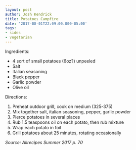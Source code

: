```yaml
---
layout: post
author: Josh Kendrick
title: Potatoes Campfire
date: '2017-08-01T22:09:00.000-05:00'
tags:
- sides
- vegetarian
---
```


Ingredients:
* 4 sort of small potatoes (6oz?) unpeeled
* Salt
* Italian seasoning
* Black pepper
* Garlic powder
* Olive oil

Directions:
1. Preheat outdoor grill, cook on medium (325-375)
2. Mix together salt, italian seasoning, pepper, garlic powder
3. Pierce potatoes in several places
4. Rub 1.5 teaspoons oil on each potato, then rub mixture
5. Wrap each potato in foil
6. Grill potatoes about 25 minutes, rotating occasionally

*Source: Allrecipes Summer 2017 p. 70*